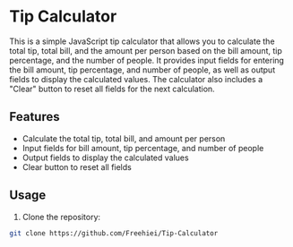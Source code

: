 # Tip Calculator

This is a simple JavaScript tip calculator that allows you to calculate the total tip, total bill, and the amount per person based on the bill amount, tip percentage, and the number of people. It provides input fields for entering the bill amount, tip percentage, and number of people, as well as output fields to display the calculated values. The calculator also includes a "Clear" button to reset all fields for the next calculation.

## Features

- Calculate the total tip, total bill, and amount per person
- Input fields for bill amount, tip percentage, and number of people
- Output fields to display the calculated values
- Clear button to reset all fields

## Usage

1. Clone the repository:

```bash
git clone https://github.com/Freehiei/Tip-Calculator
